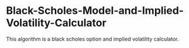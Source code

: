# Black-Scholes-Model-and-Implied-Volatility-Calculator

This algorithm is a black scholes option and implied volatility calculator.

